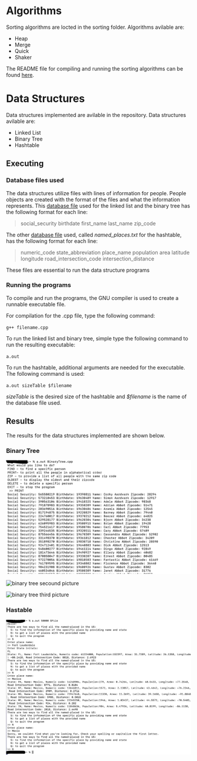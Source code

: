 # Algorithms
Sorting algorithms are locted in the sorting folder. Algorithms avilable are:
- Heap
- Merge
- Quick
- Shaker

The README file for compiling and running the sorting algorithms can be found [here](sorting/README.md).

# Data Structures
Data structures implemented are avilable in the repository. Data structures avilable are:
- Linked List
- Binary Tree
- Hashtable

## Executing
### Database files used
The data structures utilize files with lines of information for people. People objects are created with the format of the files and what the information represents. 
This [database file](database.txt) used for the linked list and the binary tree has the following format for each line:

> social_security birthdate first_name last_name zip_code

The other [database file](named-places.txt) used, called *named_places.txt* for the hashtable, has the following format for each line:

> numeric_code state_abbreviation place_name population area latitude longitude road_intersection_code intersection_distance

These files are essential to run the data structure programs

### Running the programs
To compile and run the programs, the GNU compiler is used to create a runnable executable file.

For compilation for the .cpp file, type the following command:

`g++ filename.cpp`

To run the linked list and binary tree, simple type the following command to run the resulting executable:

`a.out`

To run the hashtable, additional arguments are needed for the executable. The following command is used:

`a.out sizeTable $filename`

*sizeTable* is the desired size of the hashtable and *$filename* is the name of the database file used.

## Results
The results for the data structures implemented are shown below. 

### Binary Tree
![binay tree first picture](images/binarytree.jpg)

![binary tree secound picture](images/binarytree2.jpg)

![binary tree third picture](images/binarytree3.jpg)

### Hastable
![hashtable picture](images/hashtable.jpg)

